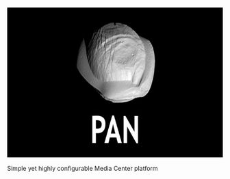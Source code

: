 <p align="center">
<img src="logo.jpg" alt="PAN logo" width="700" height="351">
</p>

Simple yet highly configurable Media Center platform